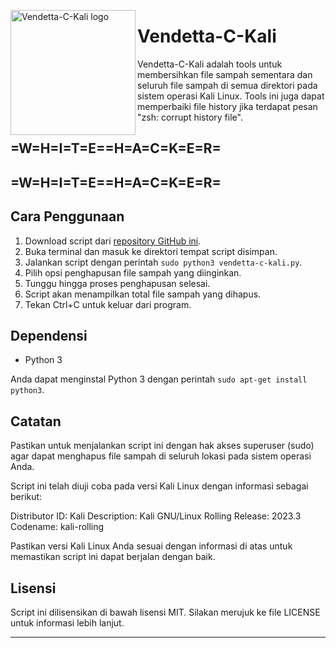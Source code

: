 <p>
  <img src="https://camo.githubusercontent.com/3c0b054a8de90e002d439d60011f23cfbbcb2f385723bbc76cf371a9628e236c/68747470733a2f2f7777772e706e676d6172742e636f6d2f66696c65732f342f562d466f722d56656e64657474612d5472616e73706172656e742d4261636b67726f756e642e706e67" alt="Vendetta-C-Kali logo" width="200" align="left">
  <h1>Vendetta-C-Kali</h1>
</p>

Vendetta-C-Kali adalah tools untuk membersihkan file sampah sementara dan seluruh file sampah di semua direktori pada sistem operasi Kali Linux. Tools ini juga dapat memperbaiki file history jika terdapat pesan "zsh: corrupt history file".

## =W=H=I=T=E==H=A=C=K=E=R=
## =W=H=I=T=E==H=A=C=K=E=R=

## Cara Penggunaan

1. Download script dari [repository GitHub ini](https://github.com/vendetta256/Vendetta-C-Kali.git).
2. Buka terminal dan masuk ke direktori tempat script disimpan.
3. Jalankan script dengan perintah `sudo python3 vendetta-c-kali.py`.
4. Pilih opsi penghapusan file sampah yang diinginkan.
5. Tunggu hingga proses penghapusan selesai.
6. Script akan menampilkan total file sampah yang dihapus.
7. Tekan Ctrl+C untuk keluar dari program.

## Dependensi

- Python 3

Anda dapat menginstal Python 3 dengan perintah `sudo apt-get install python3`.

## Catatan

Pastikan untuk menjalankan script ini dengan hak akses superuser (sudo) agar dapat menghapus file sampah di seluruh lokasi pada sistem operasi Anda.

Script ini telah diuji coba pada versi Kali Linux dengan informasi sebagai berikut:

Distributor ID: Kali
Description: Kali GNU/Linux Rolling
Release: 2023.3
Codename: kali-rolling

Pastikan versi Kali Linux Anda sesuai dengan informasi di atas untuk memastikan script ini dapat berjalan dengan baik.

## Lisensi

Script ini dilisensikan di bawah lisensi MIT. Silakan merujuk ke file LICENSE untuk informasi lebih lanjut.

---
</br>
